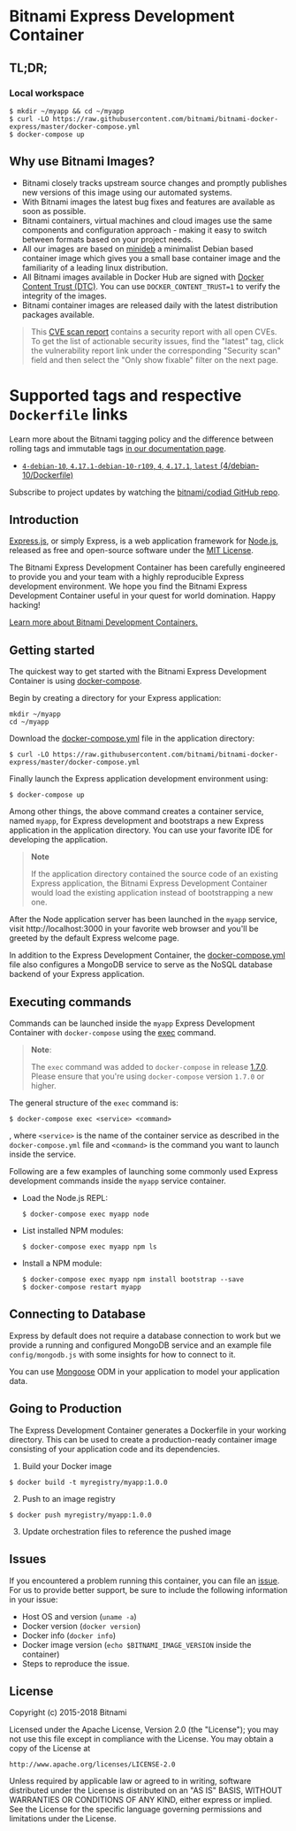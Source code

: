 
# Bitnami Express Development Container

## TL;DR;

### Local workspace

```console
$ mkdir ~/myapp && cd ~/myapp
$ curl -LO https://raw.githubusercontent.com/bitnami/bitnami-docker-express/master/docker-compose.yml
$ docker-compose up
```

## Why use Bitnami Images?

* Bitnami closely tracks upstream source changes and promptly publishes new versions of this image using our automated systems.
* With Bitnami images the latest bug fixes and features are available as soon as possible.
* Bitnami containers, virtual machines and cloud images use the same components and configuration approach - making it easy to switch between formats based on your project needs.
* All our images are based on [minideb](https://github.com/bitnami/minideb) a minimalist Debian based container image which gives you a small base container image and the familiarity of a leading linux distribution.
* All Bitnami images available in Docker Hub are signed with [Docker Content Trust (DTC)](https://docs.docker.com/engine/security/trust/content_trust/). You can use `DOCKER_CONTENT_TRUST=1` to verify the integrity of the images.
* Bitnami container images are released daily with the latest distribution packages available.


> This [CVE scan report](https://quay.io/repository/bitnami/express?tab=tags) contains a security report with all open CVEs. To get the list of actionable security issues, find the "latest" tag, click the vulnerability report link under the corresponding "Security scan" field and then select the "Only show fixable" filter on the next page.

# Supported tags and respective `Dockerfile` links

Learn more about the Bitnami tagging policy and the difference between rolling tags and immutable tags [in our documentation page](https://docs.bitnami.com/tutorials/understand-rolling-tags-containers/).


* [`4-debian-10`, `4.17.1-debian-10-r109`, `4`, `4.17.1`, `latest` (4/debian-10/Dockerfile)](https://github.com/bitnami/bitnami-docker-express/blob/4.17.1-debian-10-r109/4/debian-10/Dockerfile)

Subscribe to project updates by watching the [bitnami/codiad GitHub repo](https://github.com/bitnami/bitnami-docker-codiad).

## Introduction

[Express.js](http://expressjs.org/), or simply Express, is a web application framework for [Node.js](https://nodejs.org), released as free and open-source software under the [MIT License](https://github.com/nodejs/node/blob/master/LICENSE).

The Bitnami Express Development Container has been carefully engineered to provide you and your team with a highly reproducible Express development environment. We hope you find the Bitnami Express Development Container useful in your quest for world domination. Happy hacking!

[Learn more about Bitnami Development Containers.](https://docs.bitnami.com/containers/how-to/use-bitnami-development-containers/)

## Getting started

The quickest way to get started with the Bitnami Express Development Container is using [docker-compose](https://docs.docker.com/compose/).

Begin by creating a directory for your Express application:

```console
mkdir ~/myapp
cd ~/myapp
```

Download the [docker-compose.yml](https://raw.githubusercontent.com/bitnami/bitnami-docker-express/master/docker-compose.yml) file in the application directory:

```console
$ curl -LO https://raw.githubusercontent.com/bitnami/bitnami-docker-express/master/docker-compose.yml
```

Finally launch the Express application development environment using:

```console
$ docker-compose up
```

Among other things, the above command creates a container service, named `myapp`, for Express development and bootstraps a new Express application in the application directory. You can use your favorite IDE for developing the application.

> **Note**
>
> If the application directory contained the source code of an existing Express application, the Bitnami Express Development Container would load the existing application instead of bootstrapping a new one.

After the Node application server has been launched in the `myapp` service, visit http://localhost:3000 in your favorite web browser and you'll be greeted by the default Express welcome page.

In addition to the Express Development Container, the [docker-compose.yml](https://raw.githubusercontent.com/bitnami/bitnami-docker-express/master/docker-compose.yml) file also configures a MongoDB service to serve as the NoSQL database backend of your Express application.

## Executing commands

Commands can be launched inside the `myapp` Express Development Container with `docker-compose` using the [exec](https://docs.docker.com/compose/reference/exec/) command.

> **Note**:
>
> The `exec` command was added to `docker-compose` in release [1.7.0](https://github.com/docker/compose/blob/master/CHANGELOG.md#170-2016-04-13). Please ensure that you're using `docker-compose` version `1.7.0` or higher.

The general structure of the `exec` command is:

```console
$ docker-compose exec <service> <command>
```

, where `<service>` is the name of the container service as described in the `docker-compose.yml` file and `<command>` is the command you want to launch inside the service.

Following are a few examples of launching some commonly used Express development commands inside the `myapp` service container.

- Load the Node.js REPL:

  ```console
  $ docker-compose exec myapp node
  ```

- List installed NPM modules:

  ```console
  $ docker-compose exec myapp npm ls
  ```

- Install a NPM module:

  ```console
  $ docker-compose exec myapp npm install bootstrap --save
  $ docker-compose restart myapp
  ```

## Connecting to Database

Express by default does not require a database connection to work but we provide a running and configured MongoDB service and an example file `config/mongodb.js` with some insights for how to connect to it.

You can use [Mongoose](http://mongoosejs.com/) ODM in your application to model your application data.

## Going to Production

The Express Development Container generates a Dockerfile in your working directory. This can be used to create a production-ready container image consisting of your application code and its dependencies.

1. Build your Docker image

  ```console
  $ docker build -t myregistry/myapp:1.0.0
  ```

2. Push to an image registry

  ```console
  $ docker push myregistry/myapp:1.0.0
  ```

3. Update orchestration files to reference the pushed image

## Issues

If you encountered a problem running this container, you can file an [issue](https://github.com/bitnami/bitnami-docker-express/issues/new). For us to provide better support, be sure to include the following information in your issue:

- Host OS and version (`uname -a`)
- Docker version (`docker version`)
- Docker info (`docker info`)
- Docker image version (`echo $BITNAMI_IMAGE_VERSION` inside the container)
- Steps to reproduce the issue.

## License

Copyright (c) 2015-2018 Bitnami

Licensed under the Apache License, Version 2.0 (the "License");
you may not use this file except in compliance with the License.
You may obtain a copy of the License at

    http://www.apache.org/licenses/LICENSE-2.0

Unless required by applicable law or agreed to in writing, software
distributed under the License is distributed on an "AS IS" BASIS,
WITHOUT WARRANTIES OR CONDITIONS OF ANY KIND, either express or implied.
See the License for the specific language governing permissions and
limitations under the License.

